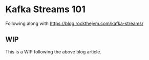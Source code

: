 # Kafka Streams 101 #

Following along with https://blog.rockthejvm.com/kafka-streams/

## WIP ##

This is a WIP following the above blog article.
